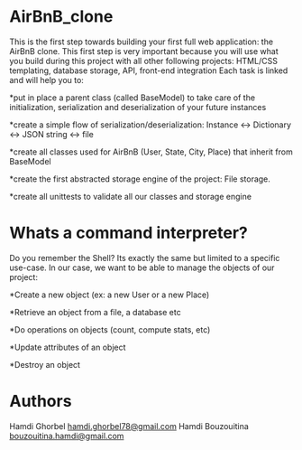 # AirBnB_clone
This is the first step towards building your first full web application: the AirBnB clone. This first step is very important because you will use what you build during this project with all other following projects: HTML/CSS templating, database storage, API, front-end integration
Each task is linked and will help you to:

*put in place a parent class (called BaseModel) to take care of the initialization, serialization and deserialization of your future instances

*create a simple flow of serialization/deserialization: Instance <-> Dictionary <-> JSON string <-> file

*create all classes used for AirBnB (User, State, City, Place) that inherit from BaseModel

*create the first abstracted storage engine of the project: File storage.

*create all unittests to validate all our classes and storage engine

# Whats a command interpreter?
  Do you remember the Shell? Its exactly the same but limited to a specific use-case. In our case, we want to be able to manage the objects of our project:

*Create a new object (ex: a new User or a new Place)

*Retrieve an object from a file, a database etc

*Do operations on objects (count, compute stats, etc)

*Update attributes of an object

*Destroy an object

# Authors

Hamdi Ghorbel hamdi.ghorbel78@gmail.com Hamdi Bouzouitina bouzouitina.hamdi@gmail.com
